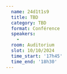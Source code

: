 ```yaml
---
  name: 24d1t1s9
  title: TBD
  category: TBD
  format: Conférence
  speakers: 
    - 
  room: Auditorium
  slot: 10/10/2024
  time_start: '17h45'
  time_end: '18h30'
---
```

